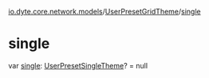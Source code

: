 [io.dyte.core.network.models](../index.md)/[UserPresetGridTheme](index.md)/[single](single.md)

# single


var [single](single.md): [UserPresetSingleTheme](../-user-preset-single-theme/index.md)? = null
